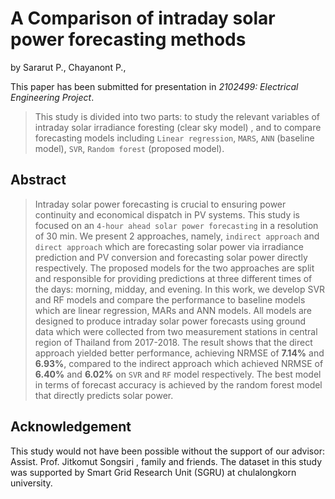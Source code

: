 # A Comparison of intraday solar power forecasting methods

by
Sararut P.,
Chayanont P.,

This paper has been submitted for presentation in *2102499: Electrical Engineering Project*.

> This study is divided into two parts: to study the relevant variables of intraday solar irradiance foresting (clear sky model) , and to compare forecasting models including `Linear regression`, `MARS`, `ANN` (baseline model), `SVR`, `Random forest` (proposed model).

## Abstract

> Intraday solar power forecasting is crucial to ensuring power continuity and economical dispatch in PV systems.
This study is focused on an `4-hour ahead solar power forecasting` in a resolution of 30 min. We present 2 approaches,
namely, `indirect approach` and `direct approach` which are forecasting solar power via irradiance prediction and PV
conversion and forecasting solar power directly respectively. The proposed models for the two approaches are split
and responsible for providing predictions at three different times of the days: morning, midday, and evening. In this
work, we develop SVR and RF models and compare the performance to baseline models which are linear regression,
MARs and ANN models. All models are designed to produce intraday solar power forecasts using ground data which
were collected from two measurement stations in central region of Thailand from 2017-2018. The result shows that the
direct approach yielded better performance, achieving NRMSE of **7.14%** and **6.93%**, compared to the indirect approach
which achieved NRMSE of **6.40%** and **6.02%** on `SVR` and `RF` model respectively. The best model in terms of forecast
accuracy is achieved by the random forest model that directly predicts solar power.



## Acknowledgement
This study would not have been possible without the support of our advisor: Assist. Prof. Jitkomut Songsiri , family and friends. The dataset in this study was supported by Smart Grid Research Unit (SGRU) at chulalongkorn university.
